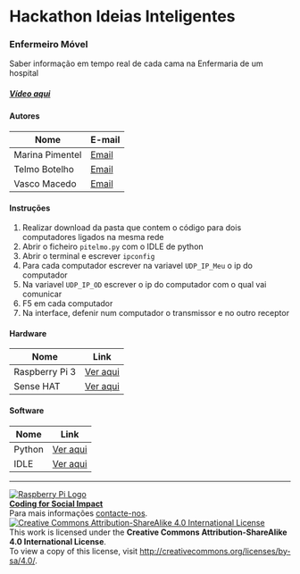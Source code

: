 # Hackathon Ideias Inteligentes

### Enfermeiro Móvel

   Saber informação em tempo real de cada cama na Enfermaria de um hospital
  
##### [Vídeo aqui](https://drive.google.com/open?id=0B_pUAOPBkih7OG9CeDF0bkNsenM)  
  
#### Autores  

|Nome  |E-mail  |  
|---|---|    
|Marina Pimentel  |[Email](mailto:marinajpimentel@gmail.com)  |  
|Telmo Botelho  |[Email](mailto:telmocostabotelho2000@gmail.com)  |  
|Vasco Macedo  |[Email](mailto:vasquinhomacedo@hotmail.com)  |  

#### Instruções

1. Realizar download da pasta que contem o código para dois computadores ligados na mesma rede
2. Abrir o ficheiro `pitelmo.py` com o IDLE de python
3. Abrir o terminal e escrever `ipconfig`
4. Para cada computador escrever na variavel `UDP_IP_Meu` o ip do computador
5. Na variavel `UDP_IP_OD` escrever o ip do computador com o qual vai comunicar
6. F5 em cada computador
7. Na interface, defenir num computador o transmissor e no outro receptor

#### Hardware  

|Nome  |Link  |  
|---|---|    
|Raspberry Pi 3  |[Ver aqui](http://www.raspberrypi.org)  |  
|Sense HAT  |[Ver aqui](http://www.raspberrypi.org/products/sense-hat/)  |  

#### Software  

|Nome  |Link  |  
|---|---|    
|Python  |[Ver aqui](http://www.python.org)  |
|IDLE  |[Ver aqui](http://www.python.org)  |  


***  
[![Raspberry Pi Logo](https://upload.wikimedia.org/wikipedia/en/thumb/c/cb/Raspberry_Pi_Logo.svg/50px-Raspberry_Pi_Logo.svg.png)](http://raspberrypi.org)   
[**Coding for Social Impact**](http://codingforsocialimpact.fe.up.pt)  
Para mais informações [contacte-nos](mailto:hello@codingforsocialimpact.org).  
[![Creative Commons Attribution-ShareAlike 4.0 International License](https://licensebuttons.net/l/by-sa/4.0/88x31.png)](http://creativecommons.org/licenses/by-sa/4.0/)  
This work is licensed under the **Creative Commons Attribution-ShareAlike 4.0 International License**.  
To view a copy of this license, visit http://creativecommons.org/licenses/by-sa/4.0/.  

